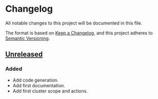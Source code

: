 # Changelog

All notable changes to this project will be documented in this file.

The format is based on [Keep a Changelog](https://keepachangelog.com/en/1.0.0/),
and this project adheres to [Semantic Versioning](https://semver.org/spec/v2.0.0.html).



## [Unreleased]

### Added

* Add code generation.
* Add first documentation.
* Add first cluster scope and actions.



[Unreleased]: https://github.com/giantswarm/awscnfm/tree/master
